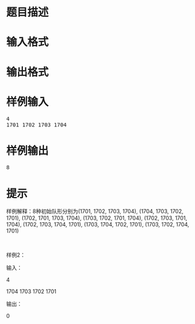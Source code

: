 

# 题目描述



# 输入格式



# 输出格式



# 样例输入


<pre>4
1701 1702 1703 1704
</pre>

# 样例输出


<pre>8</pre>

# 提示


<p>
样例解释：8种初始队形分别为(1701, 1702, 1703, 1704), (1704, 1703, 1702, 1701), (1702, 1701, 1703, 1704), (1703, 1702, 1701, 1704), (1702, 1703, 1701, 1704), (1702, 1703, 1704, 1701), (1703, 1704, 1702, 1701), (1703, 1702, 1704, 1701)
</p>
<p>
<br/>
</p>
<p>
样例2：
</p>
<p>
输入：
</p>
<p>
4
</p>
<p>
1704 1703 1702 1701
</p>
<p>
输出：
</p>
<p>
0
</p>
